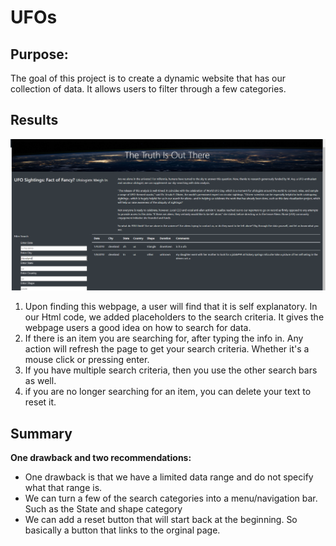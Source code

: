 # UFOs

## Purpose:
The goal of this project is to create a dynamic website that has our collection of data. It allows users to filter through a few categories.

## Results

![](https://github.com/Aceofhearts1/UFOs/blob/main/static/images/Screenshot%20(70).png)

1. Upon finding this webpage, a user will find that it is self explanatory. In our Html code, we added placeholders to the search criteria. It gives the webpage users a good idea on how to search for data.
2. If there is an item you are searching for, after typing the info in. Any action will refresh the page to get your search criteria. Whether it's a mouse click or pressing enter.
3. If you have multiple search criteria, then you use the other search bars as well.
4. if you are no longer searching for an item, you can delete your text to reset it.

## Summary
**One drawback and two recommendations:**
- One drawback is that we have a limited data range and do not specify what that range is.
- We can turn a few of the search categories into a menu/navigation bar. Such as the State and shape category
- We can add a reset button that will start back at the beginning. So basically a button that links to the orginal page.
